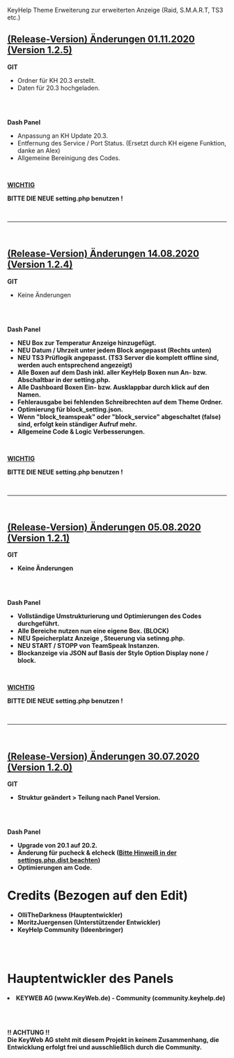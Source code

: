 KeyHelp Theme Erweiterung zur erweiterten Anzeige (Raid, S.M.A.R.T, TS3 etc.)

<h2><b><u>(Release-Version) Änderungen 01.11.2020 (Version 1.2.5)</u></b></h2>

<b>GIT</b>
<ul>
  <li> Ordner für KH 20.3 erstellt. </li>

  <li> Daten für 20.3 hochgeladen. </li>
</ul>

<br><br>

<b>Dash Panel</b>
<ul>
<li> Anpassung an KH Update 20.3. </li>

<li> Entfernung des Service / Port Status. (Ersetzt durch KH eigene Funktion, danke an Alex) </li>

<li> Allgemeine Bereinigung des Codes. </li>

</ul>

<br>

<b> <u>WICHTIG</u> </b>

<b>BITTE DIE NEUE setting.php benutzen !</b>

<br>
<hr>
<br>

<h2><b><u>(Release-Version) Änderungen 14.08.2020 (Version 1.2.4)</u></b></h2>

<b>GIT</b>
<ul>
  <li> Keine Änderungen </li>
</ul>

<br><br>

<b>Dash Panel</b>
<ul>
<li> <b> NEU <b> Box zur Temperatur Anzeige hinzugefügt. </li>

<li> <b> NEU </b> Datum / Uhrzeit unter jedem Block angepasst (Rechts unten)</li>

<li> <b> NEU </b> TS3 Prüflogik angepasst. (TS3 Server die komplett offline sind, werden auch entsprechend angezeigt)</li>

<li> Alle Boxen auf dem Dash inkl. aller KeyHelp Boxen nun An- bzw. Abschaltbar in der setting.php. </li>

<li> Alle Dashboard Boxen Ein- bzw. Ausklappbar durch klick auf den Namen. </li>

<li> Fehlerausgabe bei fehlenden Schreibrechten auf dem Theme Ordner. </li>

<li> Optimierung für block_setting.json. </li>

<li> Wenn "block_teamspeak" oder "block_service" abgeschaltet (false) sind, erfolgt kein ständiger Aufruf mehr. </li>

<li> Allgemeine Code & Logic Verbesserungen. </li>

</ul>

<br>

<b> <u>WICHTIG</u> </b>

<b>BITTE DIE NEUE setting.php benutzen !</b>

<br>
<hr>
<br>

<h2><b><u>(Release-Version) Änderungen 05.08.2020 (Version 1.2.1)</u></b></h2>

<b>GIT</b>
<ul>
  <li> Keine Änderungen </li>
</ul>

<br><br>

<b>Dash Panel</b>
<ul>
<li>Vollständige Umstrukturierung und Optimierungen des Codes durchgeführt.</li>

<li>Alle Bereiche nutzen nun eine eigene Box. (BLOCK)</li>

<li><b>NEU</b> Speicherplatz Anzeige , Steuerung via setinng.php.</li>

<li><b>NEU</b> START / STOPP von TeamSpeak Instanzen.

<li>Blockanzeige via JSON auf Basis der Style Option Display none / block.</li>
</ul>

<br>

<b> <u>WICHTIG</u> </b>

<b>BITTE DIE NEUE setting.php benutzen !</b>

<br>
<hr>
<br>

<h2><b><u>(Release-Version) Änderungen 30.07.2020 (Version 1.2.0)</h2></b></u>

<b>GIT</b>
<ul>
<li>Struktur geändert > Teilung nach Panel Version.</li>
</ul>

<br><br>

<b>Dash Panel</b>
<ul>
<li>Upgrade von 20.1 auf 20.2.</li>

<li>Änderung für pucheck & elcheck (<u>Bitte Hinweiß in der settings.php.dist beachten</u>)</li>

<li>Optimierungen am Code.</li>
</ul>

<h1>Credits (Bezogen auf den Edit)</h1>
<ul>
<li> OlliTheDarkness (Hauptentwickler) </li>
<li> MoritzJuergensen (Unterstützender Entwickler) </li>
<li> KeyHelp Community (Ideenbringer) </li>
</ul>

<br><br>

<h1> Hauptentwickler des Panels </h2>
  <li> KEYWEB AG (www.KeyWeb.de) - Community (community.keyhelp.de) </li>

<br><br>

<b> !! ACHTUNG !!
  <br>
Die KeyWeb AG steht mit diesem Projekt in keinem Zusammenhang, die Entwicklung erfolgt frei und ausschließlich durch die Community. </b>
